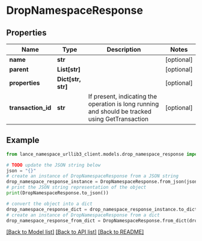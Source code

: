 # DropNamespaceResponse


## Properties

Name | Type | Description | Notes
------------ | ------------- | ------------- | -------------
**name** | **str** |  | [optional] 
**parent** | **List[str]** |  | [optional] 
**properties** | **Dict[str, str]** |  | [optional] 
**transaction_id** | **str** | If present, indicating the operation is long running and should be tracked using GetTransaction  | [optional] 

## Example

```python
from lance_namespace_urllib3_client.models.drop_namespace_response import DropNamespaceResponse

# TODO update the JSON string below
json = "{}"
# create an instance of DropNamespaceResponse from a JSON string
drop_namespace_response_instance = DropNamespaceResponse.from_json(json)
# print the JSON string representation of the object
print(DropNamespaceResponse.to_json())

# convert the object into a dict
drop_namespace_response_dict = drop_namespace_response_instance.to_dict()
# create an instance of DropNamespaceResponse from a dict
drop_namespace_response_from_dict = DropNamespaceResponse.from_dict(drop_namespace_response_dict)
```
[[Back to Model list]](../README.md#documentation-for-models) [[Back to API list]](../README.md#documentation-for-api-endpoints) [[Back to README]](../README.md)


